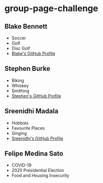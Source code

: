 # group-page-challenge


## Blake Bennett
* Soccer
* Golf
* Disc Golf
* [Blake's GitHub Profile](https://github.com/bben6087)

## Stephen Burke
* Biking
* Whiskey
* Smithing
* [Stephen's GitHub Profile](https://github.com/StephenBurke)

## Sreenidhi Madala
* Hobbies
* Favourite Places
* Singing
* [Sreenidhi's GitHub Profile](https://github.com/Sreenidhi17)

## Felipe Medina Sato
- COVID-19
- 2020 Presidential Election
- Food and Housing Insecurity
